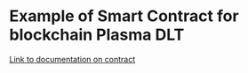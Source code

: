 # Example of Smart Contract for blockchain Plasma DLT
[Link to documentation on contract](https://developer.plasmapay.com/guides/smartcontract.html)
